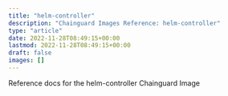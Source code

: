 ```yaml
---
title: "helm-controller"
description: "Chainguard Images Reference: helm-controller"
type: "article"
date: 2022-11-28T08:49:15+00:00
lastmod: 2022-11-28T08:49:15+00:00
draft: false
images: []
---
```


Reference docs for the helm-controller Chainguard Image
